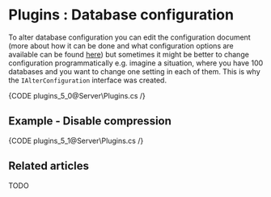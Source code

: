 # Plugins : Database configuration

To alter database configuration you can edit the configuration document (more about how it can be done and what configuration options are available can be found [here](../../administration/configuration)) but sometimes it might be better to change configuration programmatically e.g. imagine a situation, where you have 100 databases and you want to change one setting in each of them. This is why the `IAlterConfiguration` interface was created.

{CODE plugins_5_0@Server\Plugins.cs /}

## Example - Disable compression

{CODE plugins_5_1@Server\Plugins.cs /}

## Related articles

TODO
